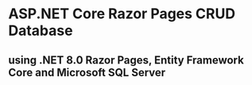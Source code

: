 # ASP.NET Core Razor Pages CRUD Database
## using .NET 8.0 Razor Pages, Entity Framework Core and Microsoft SQL Server